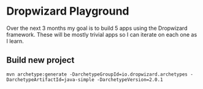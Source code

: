 # Dropwizard Playground

Over the next 3 months my goal is to build 5 apps using the Dropwizard framework. These will be mostly trivial apps so I can iterate on each one as I learn.

## Build new project
```
mvn archetype:generate -DarchetypeGroupId=io.dropwizard.archetypes -DarchetypeArtifactId=java-simple -DarchetypeVersion=2.0.1
```

